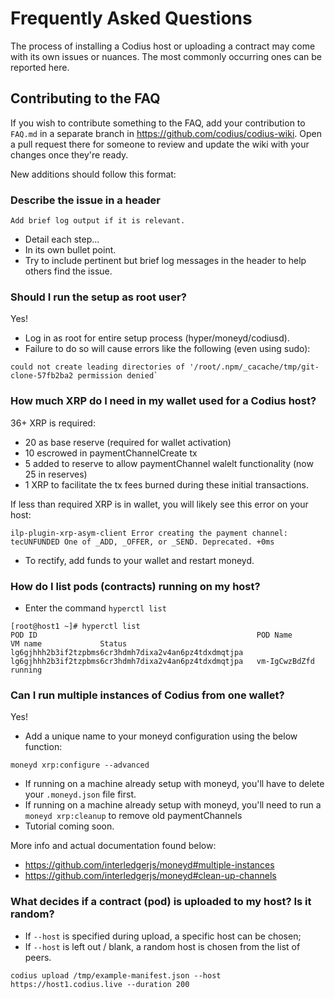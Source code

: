 # Frequently Asked Questions

The process of installing a Codius host or uploading a contract may come with its own issues or nuances. The most commonly occurring ones can be reported here.

## Contributing to the FAQ

If you wish to contribute something to the FAQ, add your contribution to `FAQ.md` in a separate branch in https://github.com/codius/codius-wiki. Open a pull request there for someone to review and update the wiki with your changes once they're ready.

New additions should follow this format:

### Describe the issue in a header
```
Add brief log output if it is relevant.
```
* Detail each step...
* In its own bullet point.
* Try to include pertinent but brief log messages in the header to help others find the issue.

### Should I run the setup as root user?
Yes!
* Log in as root for entire setup process (hyper/moneyd/codiusd).
* Failure to do so will cause errors like the following (even using sudo):
```
could not create leading directories of '/root/.npm/_cacache/tmp/git-clone-57fb2ba2 permission denied`
```

### How much XRP do I need in my wallet used for a Codius host?
36+ XRP is required:
* 20 as base reserve (required for wallet activation)
* 10 escrowed in paymentChannelCreate tx
* 5 added to reserve to allow paymentChannel walelt functionality (now 25 in reserves)
* 1 XRP to facilitate the tx fees burned during these initial transactions.

If less than required XRP is in wallet, you will likely see this error on your host:
```
ilp-plugin-xrp-asym-client Error creating the payment channel: tecUNFUNDED One of _ADD, _OFFER, or _SEND. Deprecated. +0ms
```
* To rectify, add funds to your wallet and restart moneyd.

### How do I list pods (contracts) running on my host?
* Enter the command `hyperctl list`
```
[root@host1 ~]# hyperctl list
POD ID                                                 POD Name                                               VM name             Status
lg6gjhhh2b3if2tzpbms6cr3hdmh7dixa2v4an6pz4tdxdmqtjpa   lg6gjhhh2b3if2tzpbms6cr3hdmh7dixa2v4an6pz4tdxdmqtjpa   vm-IgCwzBdZfd       running
```

### Can I run multiple instances of Codius from one wallet?
Yes! 
* Add a unique name to your moneyd configuration using the below function:
```
moneyd xrp:configure --advanced
```
* If running on a machine already setup with moneyd, you'll have to delete your `.moneyd.json` file first.
* If running on a machine already setup with moneyd, you'll need to run a `moneyd xrp:cleanup` to remove old paymentChannels
* Tutorial coming soon.

More info and actual documentation found below: 
* https://github.com/interledgerjs/moneyd#multiple-instances
* https://github.com/interledgerjs/moneyd#clean-up-channels

### What decides if a contract (pod) is uploaded to my host? Is it random?
* If `--host` is specified during upload, a specific host can be chosen;
* If `--host` is left out / blank, a random host is chosen from the list of peers.
```
codius upload /tmp/example-manifest.json --host https://host1.codius.live --duration 200
```
